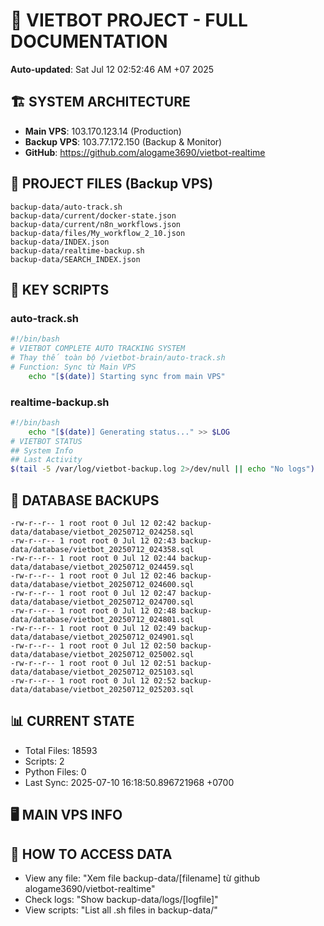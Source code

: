 # 🤖 VIETBOT PROJECT - FULL DOCUMENTATION
**Auto-updated**: Sat Jul 12 02:52:46 AM +07 2025

## 🏗️ SYSTEM ARCHITECTURE
- **Main VPS**: 103.170.123.14 (Production)
- **Backup VPS**: 103.77.172.150 (Backup & Monitor)
- **GitHub**: https://github.com/alogame3690/vietbot-realtime

## 📁 PROJECT FILES (Backup VPS)
```
backup-data/auto-track.sh
backup-data/current/docker-state.json
backup-data/current/n8n_workflows.json
backup-data/files/My_workflow_2_10.json
backup-data/INDEX.json
backup-data/realtime-backup.sh
backup-data/SEARCH_INDEX.json
```

## 🔧 KEY SCRIPTS
### auto-track.sh
```bash
#!/bin/bash
# VIETBOT COMPLETE AUTO TRACKING SYSTEM
# Thay thế toàn bộ /vietbot-brain/auto-track.sh
# Function: Sync từ Main VPS
    echo "[$(date)] Starting sync from main VPS"
```
### realtime-backup.sh
```bash
#!/bin/bash
    echo "[$(date)] Generating status..." >> $LOG
# VIETBOT STATUS
## System Info
## Last Activity
$(tail -5 /var/log/vietbot-backup.log 2>/dev/null || echo "No logs")
```

## 💾 DATABASE BACKUPS
```
-rw-r--r-- 1 root root 0 Jul 12 02:42 backup-data/database/vietbot_20250712_024258.sql
-rw-r--r-- 1 root root 0 Jul 12 02:43 backup-data/database/vietbot_20250712_024358.sql
-rw-r--r-- 1 root root 0 Jul 12 02:44 backup-data/database/vietbot_20250712_024459.sql
-rw-r--r-- 1 root root 0 Jul 12 02:46 backup-data/database/vietbot_20250712_024600.sql
-rw-r--r-- 1 root root 0 Jul 12 02:47 backup-data/database/vietbot_20250712_024700.sql
-rw-r--r-- 1 root root 0 Jul 12 02:48 backup-data/database/vietbot_20250712_024801.sql
-rw-r--r-- 1 root root 0 Jul 12 02:49 backup-data/database/vietbot_20250712_024901.sql
-rw-r--r-- 1 root root 0 Jul 12 02:50 backup-data/database/vietbot_20250712_025002.sql
-rw-r--r-- 1 root root 0 Jul 12 02:51 backup-data/database/vietbot_20250712_025103.sql
-rw-r--r-- 1 root root 0 Jul 12 02:52 backup-data/database/vietbot_20250712_025203.sql
```

## 📊 CURRENT STATE
- Total Files: 18593
- Scripts: 2
- Python Files: 0
- Last Sync: 2025-07-10 16:18:50.896721968 +0700

## 🖥️ MAIN VPS INFO


## 🚨 HOW TO ACCESS DATA
- View any file: "Xem file backup-data/[filename] từ github alogame3690/vietbot-realtime"
- Check logs: "Show backup-data/logs/[logfile]"
- View scripts: "List all .sh files in backup-data/"
